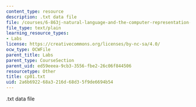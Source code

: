 ```yaml
---
content_type: resource
description: .txt data file
file: /courses/6-863j-natural-language-and-the-computer-representation-of-knowledge-spring-2003/2a6b692268a3216d68d35f9de6694b54_cp01.txt
file_type: text/plain
learning_resource_types:
- Labs
license: https://creativecommons.org/licenses/by-nc-sa/4.0/
ocw_type: OCWFile
parent_title: Labs
parent_type: CourseSection
parent_uid: ed59eeea-9cb3-3556-fbe2-26c06f844506
resourcetype: Other
title: cp01.txt
uid: 2a6b6922-68a3-216d-68d3-5f9de6694b54
---
```

.txt data file